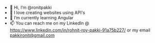 - 👋 Hi, I’m @ronitpakki
- 👀 I love creating websites using API's
- 🌱 I’m currently learning Angular
- 📫 You can reach me on my LinkedIn @ https://www.linkedin.com/in/rohnit-roy-pakki-91a75b227/ or my email pakkironit@gmail.com

<!---
ronitpakki/ronitpakki is a ✨ special ✨ repository because its `README.md` (this file) appears on your GitHub profile.
You can click the Preview link to take a look at your changes.
--->
